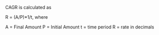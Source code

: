 CAGR is calculated as

R = (A/P)*1/t, where

A = Final Amount
P = Initial Amount
t = time period
R = rate in decimals